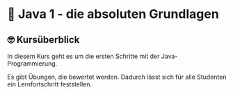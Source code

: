 # :wave: Java 1 - die absoluten Grundlagen

## 🤓 Kursüberblick

In diesem Kurs geht es um die ersten Schritte mit der Java-Programmierung.

Es gibt Übungen, die bewertet werden. Dadurch lässt sich für alle Studenten ein Lernfortschritt feststellen.

